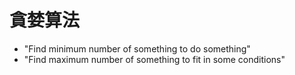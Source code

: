 # 貪婪算法

- "Find minimum number of something to do something"
- "Find maximum number of something to fit in some conditions"

